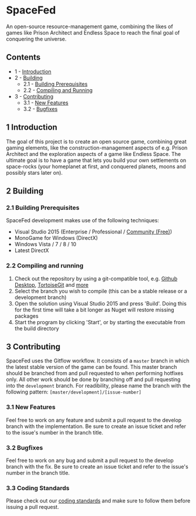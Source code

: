 # SpaceFed

An open-source resource-management game, combining the likes of games like Prison Architect and Endless Space to reach the final goal of conquering the universe.

## Contents
- 1 - [Introduction](#1-introduction)
- 2 - [Building](#2-building)
	- 2.1 - [Building Prerequisites](#21-building-prerequisites)
	- 2.2 - [Compiling and Running](#22-compiling-and-running)
- 3 - [Contributing](#3-contributing)
  - 3.1 - [New Features](#31-new-features)
  - 3.2 - [Bugfixes](#42-bugfixes)
## 1 Introduction
The goal of this project is to create an open source game, combining great gaming elements, like the construction-management aspects of e.g. Prison Architect and the exploration aspects of a game like Endless Space. 
The ultimate goal is to have a game that lets you build your own settlements on space-rocks (your homeplanet at first, and conquered planets, moons and possibly stars later on).

## 2 Building

### 2.1 Building Prerequisites
SpaceFed development makes use of the following techniques:

* Visual Studio 2015 (Enterprise / Professional / [Community (Free)](https://www.visualstudio.com/products/visual-studio-community-vs))
* MonoGame for Windows (DirectX)
* Windows Vista / 7 / 8 / 10
* Latest DirectX

### 2.2 Compiling and running

1. Check out the repository by using a git-compatible tool, e.g. [Github Desktop](https://desktop.github.com), [TortoiseGit](https://tortoisegit.org/download/) and [more](https://help.github.com/articles/which-remote-url-should-i-use)
2. Select the branch you wish to compile (this can be a stable release or a development branch)
3. Open the solution using Visual Studio 2015 and press 'Build'. Doing this for the first time will take a bit longer as Nuget will restore missing packages
4. Start the program by clicking 'Start', or by starting the executable from the build directory

## 3 Contributing
SpaceFed uses the Gitflow workflow. It consists of a `master` branch in which the latest stable version of the game can be found. This master branch should be branched from and pull requested to when performing hotfixes only. 
All other work should be done by branching off and pull requesting into the `development` branch.  For readibility, please name the branch with the following pattern: `[master/development]/[issue-number]`

### 3.1 New Features
Feel free to work on any feature and submit a pull request to the develop branch with the implementation. Be sure to create an issue ticket and refer to the issue's number in the branch title.

### 3.2 Bugfixes
Feel free to work on any bug and submit a pull request to the develop branch with the fix. Be sure to create an issue ticket and refer to the issue's number in the branch title.

### 3.3 Coding Standards
Please check out our [coding standards](http://github.com/SpaceFed/STANDARDS.md) and make sure to follow them before issuing a pull request.

